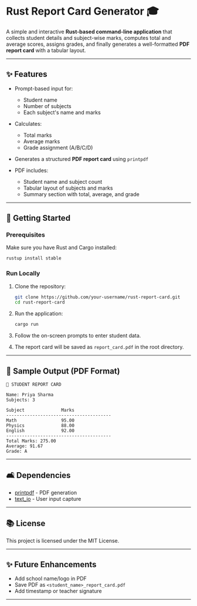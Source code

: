 # Rust Report Card Generator 🎓

A simple and interactive **Rust-based command-line application** that collects student details and subject-wise marks, computes total and average scores, assigns grades, and finally generates a well-formatted **PDF report card** with a tabular layout.

---

## ✨ Features

* Prompt-based input for:

  * Student name
  * Number of subjects
  * Each subject's name and marks
* Calculates:

  * Total marks
  * Average marks
  * Grade assignment (A/B/C/D)
* Generates a structured **PDF report card** using `printpdf`
* PDF includes:

  * Student name and subject count
  * Tabular layout of subjects and marks
  * Summary section with total, average, and grade

---

## 🚀 Getting Started

### Prerequisites

Make sure you have Rust and Cargo installed:

```bash
rustup install stable
```

### Run Locally

1. Clone the repository:

   ```bash
   git clone https://github.com/your-username/rust-report-card.git
   cd rust-report-card
   ```

2. Run the application:

   ```bash
   cargo run
   ```

3. Follow the on-screen prompts to enter student data.

4. The report card will be saved as `report_card.pdf` in the root directory.

---

## 📃 Sample Output (PDF Format)

```
📄 STUDENT REPORT CARD

Name: Priya Sharma
Subjects: 3

Subject              Marks
----------------------------------------
Math                 95.00
Physics              88.00
English              92.00
----------------------------------------
Total Marks: 275.00
Average: 91.67
Grade: A
```

---

## 🛋️ Dependencies

* [printpdf](https://crates.io/crates/printpdf) - PDF generation
* [text\_io](https://crates.io/crates/text_io) - User input capture

---

## 📚 License

This project is licensed under the MIT License.

---

## ✨ Future Enhancements

* Add school name/logo in PDF
* Save PDF as `<student_name>_report_card.pdf`
* Add timestamp or teacher signature

---
